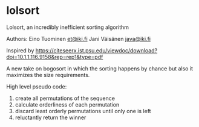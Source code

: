 # lolsort
Lolsort, an incredibly inefficient sorting algorithm

Authors:
Eino Tuominen <et@iki.fi>
Jani Väisänen <java@iki.fi>

Inspired by https://citeseerx.ist.psu.edu/viewdoc/download?doi=10.1.1.116.9158&rep=rep1&type=pdf

A new take on bogosort in which the sorting happens by chance but also it maximizes
the size requirements.

High level pseudo code:

1. create all permutations of the sequence
2. calculate orderliness of each permutation
3. discard least orderly permutations until only one is left
4. reluctantly return the winner
